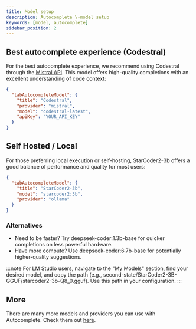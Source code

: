 ```yaml
---
title: Model setup
description: Autocomplete \-model setup
keywords: [model, autocomplete]
sidebar_position: 2
---
```


## Best autocomplete experience (Codestral)

For the best autocomplete experience, we recommend using Codestral through the [Mistral API](https://console.mistral.ai/). This model offers high-quality completions with an excellent understanding of code context:

```json title="config.json""
{
  "tabAutocompleteModel": {
    "title": "Codestral",
    "provider": "mistral",
    "model": "codestral-latest",
    "apiKey": "YOUR_API_KEY"
  }
}
```

## Self Hosted / Local

For those preferring local execution or self-hosting, StarCoder2-3b offers a good balance of performance and quality for most users:

```json title="config.json""
{
  "tabAutocompleteModel": {
    "title": "StarCoder2-3b",
    "model": "starcoder2:3b",
    "provider": "ollama"
  }
}
```

### Alternatives

- Need to be faster? Try deepseek-coder:1.3b-base for quicker completions on less powerful hardware.
- Have more compute? Use deepseek-coder:6.7b-base for potentially higher-quality suggestions.

:::note
For LM Studio users, navigate to the "My Models" section, find your desired model, and copy the path (e.g., second-state/StarCoder2-3B-GGUF/starcoder2-3b-Q8_0.gguf). Use this path in your configuration.
:::

## More

There are many more models and providers you can use with Autocomplete. Check them out [here](../reference/Model%20Providers/).
